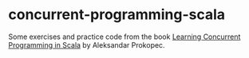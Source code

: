 # concurrent-programming-scala
Some exercises and practice code from the book [Learning Concurrent Programming in Scala](https://www.packtpub.com/application-development/learning-concurrent-programming-scala) by Aleksandar Prokopec.
